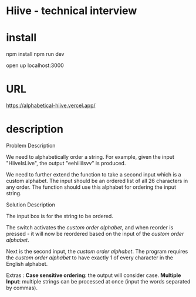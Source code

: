 # Hiive - technical interview

# install

npm install
npm run dev

open up localhost:3000 

# URL
https://alphabetical-hiive.vercel.app/

# description

Problem Description
    
We need to alphabetically order a string. For example, given the input "HiiveIsLive", the output "eehiiiilsvv" is produced.
  
We need to further extend the function to take a second input which is a custom alphabet. The input should be an ordered list of all 26 characters in any order. The function should use this alphabet for ordering the input string.
    

Solution Description
    
The input box is for the string to be ordered.
    
The switch activates the <i>custom order alphabet</i>, and when reorder is pressed - it will now be reordered based on the input of the <i>custom order alphabet</i>. 
    
Next is the second input, the <i>custom order alphabet</i>. The program requires the <i>custom order alphabet</i> to have exactly 1 of every character in the English alphabet.
    
Extras : <b>Case sensitive ordering</b>: the output will consider case. <b>Multiple Input</b>: multiple strings can be processed at once (input the words separated by commas).
    
